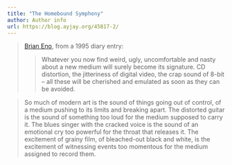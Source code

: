 ```yaml
---
title: "The Homebound Symphony"
author: Author info
url: https://blog.ayjay.org/45817-2/
---
```


> [Brian Eno](https://diariesofnote.com/2023/12/19/the-sound-of-failure/), from a 1995 diary entry:
>  > Whatever you now find weird, ugly, uncomfortable and nasty about a new medium will surely become its signature. CD distortion, the jitteriness of digital video, the crap sound of 8-bit – all these will be cherished and emulated as soon as they can be avoided.


> So much of modern art is the sound of things going out of control, of a medium pushing to its limits and breaking apart. The distorted guitar is the sound of something too loud for the medium supposed to carry it. The blues singer with the cracked voice is the sound of an emotional cry too powerful for the throat that releases it. The excitement of grainy film, of bleached-out black and white, is the excitement of witnessing events too momentous for the medium assigned to record them.




